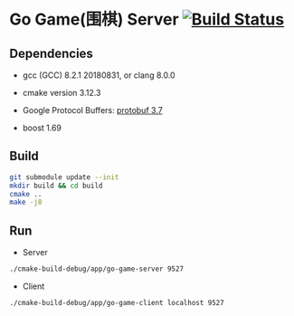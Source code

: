 # Go Game(围棋) Server [![Build Status](https://travis-ci.org/mine-studio/go-game-server.svg?branch=master)](https://travis-ci.org/mine-studio/go-game-server)


## Dependencies

- gcc (GCC) 8.2.1 20180831, or clang 8.0.0

- cmake version 3.12.3

- Google Protocol Buffers: [protobuf 3.7](https://www.archlinux.org/packages/extra/x86_64/protobuf/)

- boost 1.69

## Build
```bash
git submodule update --init
mkdir build && cd build
cmake ..
make -j8
```

## Run

* Server

```bash
./cmake-build-debug/app/go-game-server 9527
```

* Client

```bash
./cmake-build-debug/app/go-game-client localhost 9527
```
